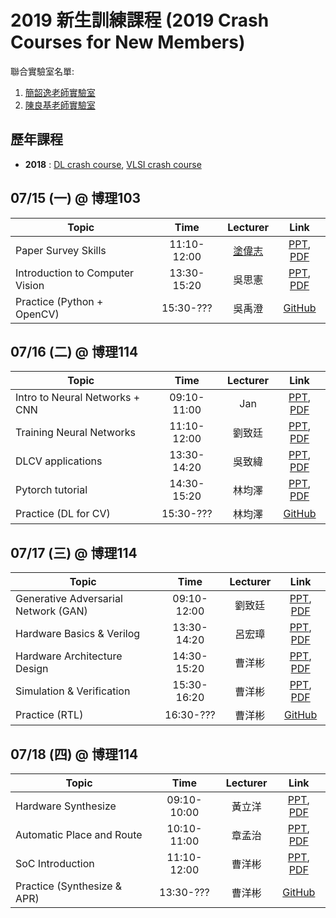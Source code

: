# 2019 新生訓練課程 (2019 Crash Courses for New Members)
聯合實驗室名單:
1. [簡韶逸老師實驗室](http://media.ee.ntu.edu.tw/)
1. [陳良基老師實驗室](http://video.ee.ntu.edu.tw/)

## 歷年課程

+ **2018** : [DL crash course](./legacy/2018_DL_Crash_Course.md), [VLSI crash course](./legacy/2018_VLSI_Crash_Course.md)

## 07/15 (一) @ 博理103
|Topic|Time|Lecturer|Link|
|---|:---:|:---:|:---:|
|Paper Survey Skills|11:10-12:00|[塗偉志](https://sites.google.com/site/wctu1009/)|[PPT](http://media.ee.ntu.edu.tw/crash_course/2019/paper_survey_skills_2019.pptx), [PDF](http://media.ee.ntu.edu.tw/crash_course/2019/paper_survey_skills_2019.pdf)|
|Introduction to Computer Vision|13:30-15:20|吳思憲|[PPT](http://media.ee.ntu.edu.tw/crash_course/2019/Introduction_to_CV_Ben.pptx), [PDF](http://media.ee.ntu.edu.tw/crash_course/2019/Introduction_to_CV_Ben.pdf)|
|Practice (Python + OpenCV)|15:30-???|吳禹澄|[GitHub](https://github.com/mediaic/Python_OpenCV_Lab)|

## 07/16 (二) @ 博理114
|Topic|Time|Lecturer|Link|
|---|:---:|:---:|:---:|
|Intro to Neural Networks + CNN|09:10-11:00|Jan|[PPT](), [PDF]()|
|Training Neural Networks|11:10-12:00|劉致廷|[PPT](http://media.ee.ntu.edu.tw/crash_course/2019/training_tips.pptx), [PDF](http://media.ee.ntu.edu.tw/crash_course/2019/training_tips.pdf)|
|DLCV applications|13:30-14:20|吳致緯|[PPT](), [PDF]()|
|Pytorch tutorial|14:30-15:20|林均澤|[PPT](http://media.ee.ntu.edu.tw/crash_course/2019/PyTorch_Tutorial.pptx), [PDF](http://media.ee.ntu.edu.tw/crash_course/2019/PyTorch_Tutorial.pdf)|
|Practice (DL for CV)|15:30-???|林均澤|[GitHub](https://github.com/mediaic/DL_Practice)|

## 07/17 (三) @ 博理114
|Topic|Time|Lecturer|Link|
|---|:---:|:---:|:---:|
|Generative Adversarial Network (GAN)|09:10-12:00|劉致廷|[PPT](http://media.ee.ntu.edu.tw/crash_course/2019/GAN.pptx), [PDF](http://media.ee.ntu.edu.tw/crash_course/2019/GAN.pdf)|
|Hardware Basics & Verilog |13:30-14:20|呂宏璋|[PPT](http://media.ee.ntu.edu.tw/crash_course/2019/Hardware_Basic.pptx), [PDF](http://media.ee.ntu.edu.tw/crash_course/2019/Hardware_Basic.pdf)|
|Hardware Architecture Design|14:30-15:20|曹洋彬|[PPT](http://media.ee.ntu.edu.tw/crash_course/2019/Hardware_Architecture_Design.pptx), [PDF](http://media.ee.ntu.edu.tw/crash_course/2019/Hardware_Architecture_Design.pdf)|
|Simulation & Verification|15:30-16:20|曹洋彬|[PPT](), [PDF]()|
|Practice (RTL)|16:30-???|曹洋彬|[GitHub](https://github.com/mediaic/VLSI_Lab2)|

## 07/18 (四) @ 博理114
|Topic|Time|Lecturer|Link|
|---|:---:|:---:|:---:|
|Hardware Synthesize|09:10-10:00|黃立洋|[PPT](http://media.ee.ntu.edu.tw/crash_course/2019/VLSI-Crash-Course-Synthesis_2019.pptx), [PDF](http://media.ee.ntu.edu.tw/crash_course/2019/VLSI-Crash-Course-Synthesis_2019.pdf)|
|Automatic Place and Route|10:10-11:00|章孟治|[PPT](http://media.ee.ntu.edu.tw/crash_course/2019/APR.pptx), [PDF](http://media.ee.ntu.edu.tw/crash_course/2019/APR.pdf)|
|SoC Introduction|11:10-12:00|曹洋彬|[PPT](), [PDF]()|
|Practice (Synthesize & APR)|13:30-???|曹洋彬|[GitHub](https://github.com/mediaic/VLSI_Lab2)|

